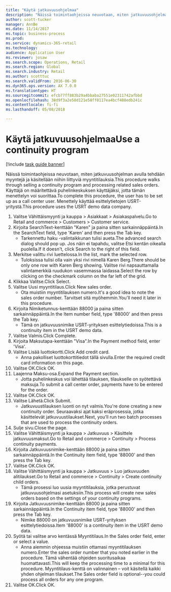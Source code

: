 ```yaml
--- 
title: "Käytä jatkuvuusohjelmaa"
description: "Näissä toimintaohjeissa neuvotaan, miten jatkuvuusohjelman avulla tehdään myyntejä ja käsitellään niihin liittyviä myyntitilauksia."
author: scott-tucker
manager: AnnBe
ms.date: 11/14/2017
ms.topic: business-process
ms.prod: 
ms.service: dynamics-365-retail
ms.technology: 
audience: Application User
ms.reviewer: josaw
ms.search.scope: Operations, Retail
ms.search.region: Global
ms.search.industry: Retail
ms.author: scotttuc
ms.search.validFrom: 2016-06-30
ms.dyn365.ops.version: AX 7.0.0
ms.translationtype: HT
ms.sourcegitcommit: efcb77ff883b29a4bbaba27551e02311742afbbd
ms.openlocfilehash: 38d9f3a2e58d121e58ff0117ea4bcf480edb241c
ms.contentlocale: fi-fi
ms.lasthandoff: 05/08/2018

---
```

# <a name="use-a-continuity-program"></a><span data-ttu-id="7095e-103">Käytä jatkuvuusohjelmaa</span><span class="sxs-lookup"><span data-stu-id="7095e-103">Use a continuity program</span></span>

[!include [task guide banner](../includes/task-guide-banner.md)]

<span data-ttu-id="7095e-104">Näissä toimintaohjeissa neuvotaan, miten jatkuvuusohjelman avulla tehdään myyntejä ja käsitellään niihin liittyviä myyntitilauksia.</span><span class="sxs-lookup"><span data-stu-id="7095e-104">This procedure walks through selling a continuity program and processing related sales orders.</span></span> <span data-ttu-id="7095e-105">Käyttäjä on määritettävä puhelinkeskuksen käyttäjäksi, jotta tämän menettelyn voi suorittaa.</span><span class="sxs-lookup"><span data-stu-id="7095e-105">To complete this procedure, the user has to be set up as a call center user.</span></span> <span data-ttu-id="7095e-106">Menettely käyttää esittelytietojen USRT-yritystä.</span><span class="sxs-lookup"><span data-stu-id="7095e-106">This procedure uses the USRT demo data company.</span></span>

1. <span data-ttu-id="7095e-107">Valitse Vähittäismyynti ja kauppa > Asiakkaat > Asiakaspalvelu.</span><span class="sxs-lookup"><span data-stu-id="7095e-107">Go to Retail and commerce > Customers > Customer service.</span></span>
2. <span data-ttu-id="7095e-108">Kirjoita SearchText-kenttään "Karen" ja paina sitten sarkainnäppäintä.</span><span class="sxs-lookup"><span data-stu-id="7095e-108">In the SearchText field, type 'Karen' and then press the Tab key.</span></span>
    * <span data-ttu-id="7095e-109">Tarkennettu haku -valintaikkunan tulisi aueta.</span><span class="sxs-lookup"><span data-stu-id="7095e-109">The advanced search dialog should pop up.</span></span> <span data-ttu-id="7095e-110">Jos näin ei tapahdu, valitse Etsi kentän oikealla puolella.</span><span class="sxs-lookup"><span data-stu-id="7095e-110">If it doesn't, click Search to the right of this field.</span></span>  
3. <span data-ttu-id="7095e-111">Merkitse valittu rivi luettelossa.</span><span class="sxs-lookup"><span data-stu-id="7095e-111">In the list, mark the selected row.</span></span>
    * <span data-ttu-id="7095e-112">Tuloksissa tulisi olla vain yksi rivi nimellä Karen Berg.</span><span class="sxs-lookup"><span data-stu-id="7095e-112">There should be only one row with Karen Berg showing.</span></span> <span data-ttu-id="7095e-113">Valitse rivi napsauttamalla valintamerkkiä ruudukon vasemmassa laidassa.</span><span class="sxs-lookup"><span data-stu-id="7095e-113">Select the row by clicking on the checkmark column on the far left of the grid.</span></span>  
4. <span data-ttu-id="7095e-114">Klikkaa Valitse.</span><span class="sxs-lookup"><span data-stu-id="7095e-114">Click Select.</span></span>
5. <span data-ttu-id="7095e-115">Valitse Uusi myyntitilaus.</span><span class="sxs-lookup"><span data-stu-id="7095e-115">Click New sales order.</span></span>
    * <span data-ttu-id="7095e-116">Ota muistiin myyntitilauksen numero.</span><span class="sxs-lookup"><span data-stu-id="7095e-116">It's a good idea to note the sales order number.</span></span> <span data-ttu-id="7095e-117">Tarvitset sitä myöhemmin.</span><span class="sxs-lookup"><span data-stu-id="7095e-117">You'll need it later in this procedure.</span></span>  
6. <span data-ttu-id="7095e-118">Kirjoita Nimiketunnus-kenttään 88000 ja paina sitten sarkainnäppäintä.</span><span class="sxs-lookup"><span data-stu-id="7095e-118">In the Item number field, type '88000' and then press the Tab key.</span></span>
    * <span data-ttu-id="7095e-119">Tämä on jatkuvuusnimike USRT-yrityksen esittelytiedoissa.</span><span class="sxs-lookup"><span data-stu-id="7095e-119">This is a continuity item in the USRT demo data.</span></span>  
7. <span data-ttu-id="7095e-120">Valitse Valmis.</span><span class="sxs-lookup"><span data-stu-id="7095e-120">Click Complete.</span></span>
8. <span data-ttu-id="7095e-121">Kirjoita Maksutapa-kenttään "Visa".</span><span class="sxs-lookup"><span data-stu-id="7095e-121">In the Payment method field, enter 'Visa'.</span></span>
9. <span data-ttu-id="7095e-122">Valitse Lisää luottokortti.</span><span class="sxs-lookup"><span data-stu-id="7095e-122">Click Add credit card.</span></span>
    * <span data-ttu-id="7095e-123">Anna pakolliset luottokorttitiedot tällä sivulla.</span><span class="sxs-lookup"><span data-stu-id="7095e-123">Enter the required credit card information on this page.</span></span>  
10. <span data-ttu-id="7095e-124">Valitse OK.</span><span class="sxs-lookup"><span data-stu-id="7095e-124">Click OK.</span></span>
11. <span data-ttu-id="7095e-125">Laajenna Maksu-osa.</span><span class="sxs-lookup"><span data-stu-id="7095e-125">Expand the Payment section.</span></span>
    * <span data-ttu-id="7095e-126">Jotta puhelinkeskus voi lähettää tilauksen, tilaukselle on syötettävä maksuja.</span><span class="sxs-lookup"><span data-stu-id="7095e-126">To submit a call center order, payments have to be entered for the order.</span></span>  
12. <span data-ttu-id="7095e-127">Valitse OK.</span><span class="sxs-lookup"><span data-stu-id="7095e-127">Click OK.</span></span>
13. <span data-ttu-id="7095e-128">Valitse Lähetä.</span><span class="sxs-lookup"><span data-stu-id="7095e-128">Click Submit.</span></span>
    * <span data-ttu-id="7095e-129">Jatkuvuustilauksen luonti on nyt valmis.</span><span class="sxs-lookup"><span data-stu-id="7095e-129">You're done creating a new continuity order.</span></span> <span data-ttu-id="7095e-130">Seuraavaksi ajat kaksi eräprosessia, jotka käsittelevät jatkuvuustilaukset.</span><span class="sxs-lookup"><span data-stu-id="7095e-130">Next, you'll run two batch processes that are used to process the continuity orders.</span></span>  
14. <span data-ttu-id="7095e-131">Sulje sivu.</span><span class="sxs-lookup"><span data-stu-id="7095e-131">Close the page.</span></span>
15. <span data-ttu-id="7095e-132">Valitse Vähittäismyynti ja kauppa > Jatkuvuus > Käsittele jatkuvuusmaksut.</span><span class="sxs-lookup"><span data-stu-id="7095e-132">Go to Retail and commerce > Continuity > Process continuity payments.</span></span>
16. <span data-ttu-id="7095e-133">Kirjoita Jatkuvuusnimike-kenttään 88000 ja paina sitten sarkainnäppäintä.</span><span class="sxs-lookup"><span data-stu-id="7095e-133">In the Continuity item field, type '88000' and then press the Tab key.</span></span>
17. <span data-ttu-id="7095e-134">Valitse OK.</span><span class="sxs-lookup"><span data-stu-id="7095e-134">Click OK.</span></span>
18. <span data-ttu-id="7095e-135">Valitse Vähittäismyynti ja kauppa > Jatkuvuus > Luo jatkuvuuden alitilaukset.</span><span class="sxs-lookup"><span data-stu-id="7095e-135">Go to Retail and commerce > Continuity > Create continuity child orders.</span></span>
    * <span data-ttu-id="7095e-136">Tämä prosessi luo uusia myyntitilauksia, jotka perustuvat jatkuvuusohjelmasi asetuksiin.</span><span class="sxs-lookup"><span data-stu-id="7095e-136">This process will create new sales orders based on the settings of your continuity programs.</span></span>  
19. <span data-ttu-id="7095e-137">Kirjoita Jatkuvuusnimike-kenttään 88000 ja paina sitten sarkainnäppäintä.</span><span class="sxs-lookup"><span data-stu-id="7095e-137">In the Continuity item field, type '88000' and then press the Tab key.</span></span>
    * <span data-ttu-id="7095e-138">Nimike 88000 on jatkuvuusnimike USRT-yrityksen esittelytiedoissa.</span><span class="sxs-lookup"><span data-stu-id="7095e-138">Item '88000' is a continuity item in the USRT demo data.</span></span>  
20. <span data-ttu-id="7095e-139">Syötä tai valitse arvo kentässä Myyntitilaus.</span><span class="sxs-lookup"><span data-stu-id="7095e-139">In the Sales order field, enter or select a value.</span></span>
    * <span data-ttu-id="7095e-140">Anna aiemmin ohjeessa muistiin ottamasi myyntitilauksen numero.</span><span class="sxs-lookup"><span data-stu-id="7095e-140">Enter the sales order number that you noted earlier in the procedure.</span></span> <span data-ttu-id="7095e-141">Tämä vähentää ohjeiden suoritusaikaa huomattavasti.</span><span class="sxs-lookup"><span data-stu-id="7095e-141">This will keep the processing time to a minimal for this procedure.</span></span> <span data-ttu-id="7095e-142">Myyntitilaus-kenttä on valinnainen – voit käsitellä kaikki yhden ohjelman tilaukset.</span><span class="sxs-lookup"><span data-stu-id="7095e-142">The Sales order field is optional--you could process all orders for any one program.</span></span>  
21. <span data-ttu-id="7095e-143">Valitse OK.</span><span class="sxs-lookup"><span data-stu-id="7095e-143">Click OK.</span></span>


